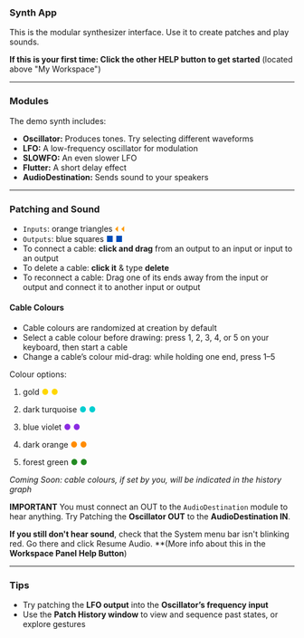 ### Synth App

This is the modular synthesizer interface. Use it to create patches and play sounds. 

**If this is your first time: Click the other HELP button to get started** (located above "My Workspace")

---

### Modules

The demo synth includes:

- **Oscillator:** Produces tones. Try selecting different waveforms  
- **LFO:** A low-frequency oscillator for modulation  
- **SLOWFO:** An even slower LFO  
- **Flutter:** A short delay effect  
- **AudioDestination:** Sends sound to your speakers  

---

### Patching and Sound

- `Inputs`: orange triangles <span style="color:#ff9900">⏴</span>  <span style="color:#ff9900">⏴</span> 
- `Outputs`: blue squares  <span style="color:#004cb8">■</span>  <span style="color:#004cb8">■</span> 
- To connect a cable: **click and drag** from an output to an input or input to an output
- To delete a cable: **click it** & type **delete**
- To reconnect a cable: Drag one of its ends away from the input or output and connect it to another input or output

#### Cable Colours

- Cable colours are randomized at creation by default
- Select a cable colour before drawing: press 1, 2, 3, 4, or 5 on your keyboard, then start a cable
- Change a cable’s colour mid-drag: while holding one end, press 1–5

Colour options:

1. gold <span style="color:#FFD700">●</span> <span style="color:#FFD700">●</span>

2. dark turquoise <span style="color:#00CED1">●</span> <span style="color:#00CED1">●</span>

3. blue violet <span style="color:#8A2BE2">●</span> <span style="color:#8A2BE2">●</span>

4. dark orange <span style="color:#FF8C00">●</span> <span style="color:#FF8C00">●</span>

5. forest green <span style="color:#228B22">●</span> <span style="color:#228B22">●</span>


*Coming Soon: cable colours, if set by you, will be indicated in the history graph*

**IMPORTANT** You must connect an OUT to the `AudioDestination` module to hear anything. Try Patching the **Oscillator OUT** to the **AudioDestination IN**. 

**If you still don't hear sound**, check that the System menu bar isn't blinking red. Go there and click Resume Audio. **(More info about this in the **Workspace Panel Help Button**)

---

### Tips

- Try patching the **LFO output** into the **Oscillator’s frequency input**   
- Use the **Patch History window** to view and sequence past states, or explore gestures
